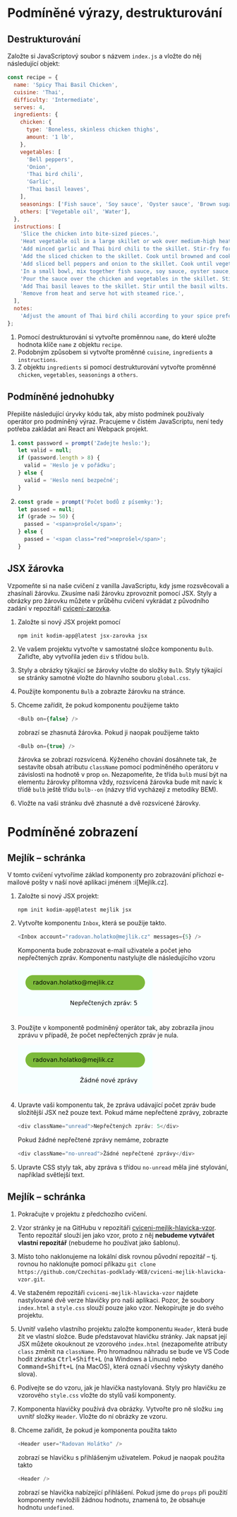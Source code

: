 # Podmíněné výrazy, destrukturování
## Destrukturování

Založte si JavaScriptový soubor s názvem `index.js` a vložte do něj následující objekt:

```js
const recipe = {
  name: 'Spicy Thai Basil Chicken',
  cuisine: 'Thai',
  difficulty: 'Intermediate',
  serves: 4,
  ingredients: {
    chicken: {
      type: 'Boneless, skinless chicken thighs',
      amount: '1 lb',
    },
    vegetables: [
      'Bell peppers',
      'Onion',
      'Thai bird chili',
      'Garlic',
      'Thai basil leaves',
    ],
    seasonings: ['Fish sauce', 'Soy sauce', 'Oyster sauce', 'Brown sugar'],
    others: ['Vegetable oil', 'Water'],
  },
  instructions: [
    'Slice the chicken into bite-sized pieces.',
    'Heat vegetable oil in a large skillet or wok over medium-high heat.',
    'Add minced garlic and Thai bird chili to the skillet. Stir-fry for 30 seconds.',
    'Add the sliced chicken to the skillet. Cook until browned and cooked through.',
    'Add sliced bell peppers and onion to the skillet. Cook until vegetables are tender-crisp.',
    'In a small bowl, mix together fish sauce, soy sauce, oyster sauce, brown sugar, and water.',
    'Pour the sauce over the chicken and vegetables in the skillet. Stir well to combine.',
    'Add Thai basil leaves to the skillet. Stir until the basil wilts.',
    'Remove from heat and serve hot with steamed rice.',
  ],
  notes:
    'Adjust the amount of Thai bird chili according to your spice preference. Serve with a wedge of lime for extra flavor.',
};
```

1. Pomocí destrukturování si vytvořte proměnnou `name`, do které uložte hodnota klíče `name` z objektu `recipe`.
2. Podobným způsobem si vytvořte proměnné `cuisine`, `ingredients` a `instructions`.
3. Z objektu `ingredients` si pomocí destrukturování vytvořte proměnné `chicken`, `vegetables`, `seasonings` a `others`.

## Podmíněné jednohubky
Přepište následující úryvky kódu tak, aby místo podmínek používaly operátor pro podmíněný výraz. Pracujeme v čistém JavaScriptu, není tedy potřeba zakládat ani React ani Webpack projekt.

1.  ```js
    const password = prompt('Zadejte heslo:');
    let valid = null;
    if (password.length > 8) {
      valid = 'Heslo je v pořádku';
    } else {
      valid = 'Heslo není bezpečné';
    }
    ```
1.  ```js
    const grade = prompt('Počet bodů z písemky:');
    let passed = null;
    if (grade >= 50) {
      passed = '<span>prošel</span>';
    } else {
      passed = '<span class="red">neprošel</span>';
    }
    ```
   
## JSX žárovka

Vzpomeňte si na naše cvičení z vanilla JavaScriptu, kdy jsme rozsvěcovali a zhasínali žárovku. Zkusíme naši žárovku zprovoznit pomocí JSX. Styly a obrázky pro žárovku můžete v průběhu cvičení vykrádat z původního zadání v repozitáři [cviceni-zarovka](https://github.com/Czechitas-podklady-WEB/cviceni-zarovka).

1. Založte si nový JSX projekt pomocí
   ```shell
   npm init kodim-app@latest jsx-zarovka jsx
   ```
1. Ve vašem projektu vytvořte v samostatné složce komponentu `Bulb`. Zařiďte, aby vytvořila jeden `div` s třídou `bulb`.
1. Styly a obrázky týkající se žárovky vložte do složky `Bulb`. Styly týkající se stránky samotné vložte do hlavního souboru `global.css`.
1. Použijte komponentu `Bulb` a zobrazte žárovku na stránce.
1. Chceme zařídit, že pokud komponentu použijeme takto

   ```js
   <Bulb on={false} />
   ```

   zobrazí se zhasnutá žárovka. Pokud ji naopak použijeme takto

   ```js
   <Bulb on={true} />
   ```

   žárovka se zobrazí rozsvícená. Kýženého chování dosáhnete tak, že sestavíte obsah atributu `className` pomocí podmíněného operátoru v závislosti na hodnotě v prop `on`. Nezapomeňte, že třída `bulb` musí být na elementu žárovky přítomna vždy, rozsvícená žárovka bude mít navíc k třídě `bulb` ještě třídu `bulb--on` (názvy tříd vycházejí z metodiky BEM).

1. Vložte na vaši stránku dvě zhasnuté a dvě rozsvícené žárovky.


# Podmíněné zobrazení
## Mejlík – schránka

V tomto cvičení vytvoříme základ komponenty pro zobrazování příchozí e-mailové pošty v naší nové aplikaci jménem :i[Mejlík.cz].

1. Založte si nový JSX projekt:
   ```shell
   npm init kodim-app@latest mejlik jsx
   ```
1. Vytvořte komponentu `Inbox`, která se použije takto.

   ```js
   <Inbox account="radovan.holatko@mejlik.cz" messages={5} />
   ```

   Komponenta bude zobrazovat e-mail uživatele a počet jeho nepřečtených zpráv. Komponentu nastylujte dle následujícího vzoru

   ![inbox](../images/inbox.png)

1. Použijte v komponentě podmíněný operátor tak, aby zobrazila jinou zprávu v případě, že počet nepřečtených zpráv je nula.

   ![inbox](../images/inbox-empty.png)

1. Upravte vaši komponentu tak, že zpráva udávající počet zpráv bude složitější JSX než pouze text. Pokud máme nepřečtené zprávy, zobrazte

   ```js
   <div className="unread">Nepřečtených zpráv: 5</div>
   ```

   Pokud žádné nepřečtené zprávy nemáme, zobrazte

   ```js
   <div className="no-unread">Žádné nepřečtené zprávy</div>
   ```

1. Upravte CSS styly tak, aby zpráva s třídou `no-unread` měla jiné stylování, například světlejší text.


## Mejlík – schránka


1. Pokračujte v projektu z předchozího cvičení.
1. Vzor stránky je na GitHubu v repozitáři [cviceni-mejlik-hlavicka-vzor](https://github.com/Czechitas-podklady-WEB/cviceni-mejlik-hlavicka-vzor). Tento repozitář slouží jen jako vzor, proto z něj **nebudeme vytvářet vlastní repozitář** (nebudeme ho používat jako šablonu).
1. Místo toho naklonujeme na lokální disk rovnou původní repozitář – tj. rovnou ho naklonujte pomocí příkazu `git clone https://github.com/Czechitas-podklady-WEB/cviceni-mejlik-hlavicka-vzor.git`.
1. Ve staženém repozitáři `cviceni-mejlik-hlavicka-vzor` najdete nastylované dvě verze hlavičky pro naši aplikaci. Pozor, že soubory `index.html` a `style.css` slouží pouze jako vzor. Nekopírujte je do svého projektu.
1. Uvnitř vašeho vlastního projektu založte komponentu `Header`, která bude žít ve vlastní složce. Bude představovat hlavičku stránky. Jak napsat její JSX můžete okouknout ze vzorového `index.html` (nezapomeňte atributy `class` změnit na `className`. Pro hromadnou náhradu se bude ve VS Code hodit zkratka <kbd>Ctrl+Shift+L</kbd> (na Windows a Linuxu) nebo <kbd>Command+Shift+L</kbd> (na MacOS), která označí všechny výskyty daného slova).
1. Podívejte se do vzoru, jak je hlavička nastylovaná. Styly pro hlavičku ze vzorového `style.css` vložte do stylů vaší komponenty.
1. Komponenta hlavičky používá dva obrázky. Vytvořte pro ně složku `img` uvnitř složky `Header`. Vložte do ní obrázky ze vzoru.
1. Chceme zařídit, že pokud je komponenta použita takto

   ```js
   <Header user="Radovan Holátko" />
   ```

   zobrazí se hlavičku s přihlášeným uživatelem. Pokud je naopak použita takto

   ```js
   <Header />
   ```

   zobrazí se hlavička nabízející přihlášení. Pokud jsme do `props` při použití komponenty nevložili žádnou hodnotu, znamená to, že obsahuje hodnotu `undefined`.